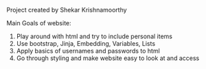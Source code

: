 Project created by Shekar Krishnamoorthy

Main Goals of website: 

1. Play around with html and try to include personal items
2. Use bootstrap, Jinja, Embedding, Variables, Lists
3. Apply basics of usernames and passwords to html
4. Go through styling and make website easy to look at and access



